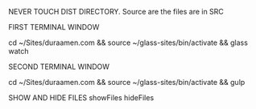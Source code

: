 


NEVER TOUCH DIST DIRECTORY.
Source are the files are in SRC


FIRST TERMINAL WINDOW

cd ~/Sites/duraamen.com && source ~/glass-sites/bin/activate && glass watch



SECOND TERMINAL WINDOW

cd ~/Sites/duraamen.com && source ~/glass-sites/bin/activate && gulp



SHOW AND HIDE FILES
showFiles
hideFiles
